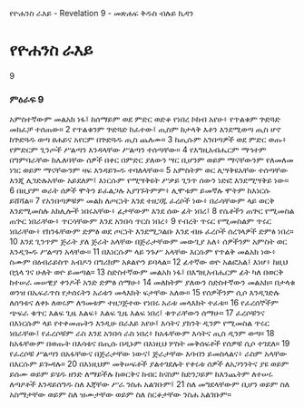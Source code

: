 ﻿
የዮሐንስ ራእይ - Revelation 9 - መጽሐፍ ቅዱስ ብሉይ ኪዳን
# የዮሐንስ ራእይ
9
### ምዕራፍ 9
 አምስተኛውም መልአክ ነፋ፤ ከሰማይም ወደ ምድር ወድቆ የነበረ ኮከብ አየሁ፥ የጥልቁም ጕድጓድ መክፈቻ ተሰጠው።
2  የጥልቁንም ጕድጓድ ከፈተው፤ ጢስም ከታላቅ እቶን እንደሚወጣ ጢስ ሆኖ ከጕድጓዱ ወጣ ፀሐይና አየርም በጕድጓዱ ጢስ ጨለሙ።
3  ከጢሱም አንበጣዎች ወደ ምድር ወጡ፥ የምድርም ጊንጦች ሥልጣን እንዳላቸው ሥልጣን ተሰጣቸው።
4  የእግዚአብሔርም ማኅተም በግምባራቸው ከሌለባቸው ሰዎች በቀር በምድር ያለውን ሣር ቢሆንም ወይም ማናቸውንም የለመለመ ነገር ወይም ማናቸውንም ዛፍ እንዳይጐዱ ተባለላቸው።
5  አምስትም ወር ሊሣቅዩአቸው ተሰጣቸው እንጂ ሊገድሉአቸው አይደለም፤ እነርሱም የሚሣቅዩት ሥቃይ ጊንጥ ሰውን ነድፎ እንደሚሣቅይ ነው።
6  በዚያም ወራት ሰዎች ሞትን ይፈልጋሉ አያገኙትምም፥ ሊሞቱም ይመኛሉ ሞትም ከእነርሱ ይሸሻል።
7  የአንበጣዎቹም መልክ ለጦርነት እንደ ተዘጋጁ ፈረሶች ነው፥ በራሳቸውም ላይ ወርቅ እንደሚመስሉ አክሊሎች ነበሩአቸው፥ ፊታቸውም እንደ ሰው ፊት ነበረ፤
8  የሴቶችን ጠጕር የሚመስል ጠጕር ነበራቸው፥ ጥርሳቸውም እንደ አንበሳ ጥርስ ነበረ፥
9  የብረት ጥሩር የሚመስልም ጥሩር ነበራቸው፥ የክንፋቸውም ድምፅ ወደ ጦርነት እንደሚጋልቡ እንደ ብዙ ፈረሶች ሰረገላዎች ድምፅ ነበረ።
10  እንደ ጊንጥም ጅራት ያለ ጅራት አላቸው በጅራታቸውም መውጊያ አለ፥ ሰዎችንም አምስት ወር እንዲጐዱ ሥልጣን አላቸው።
11  በእነርሱም ላይ ንጉሥ አላቸው እርሱም የጥልቅ መልአክ ነው፥ ስሙም በዕብራይስጥ አብዶን በግሪክም አጶልዮን ይባላል።
12  ፊተኛው ወዮ አልፎአል፤ እነሆ፥ ከዚህ በኋላ ገና ሁለት ወዮ ይመጣል።
13  ስድስተኛውም መልአክ ነፋ፤ በእግዚአብሔርም ፊት ካለ በወርቅ ከተሠራ መሠዊያ ቀንዶች አንድ ድምፅ ሰማሁ፥
14  መለከትም ያለውን ስድስተኛውን መልአክ። በታላቁ ወንዝ በኤፍራጥስ የታሰሩትን አራቱን መላእክት ፍታቸው አለው።
15  የሰዎችንም ሲሶ እንዲገድሉ ለሰዓቱና ለቀኑ ለወሩም ለዓመቱም ተዘጋጅተው የነበሩ አራቱ መላእክት ተፈቱ።
16  የፈረሰኞችም ጭፍራ ቁጥር እልፍ ጊዜ እልፍ፥ እልፍ ጊዜ እልፍ ነበረ፤ ቁጥራቸውን ሰማሁ።
17  ፈረሶቹንና በእነርሱም ላይ የተቀመጡትን እንዲሁ በራእይ አየሁ፤ እሳትና ያክንት ዲንም የሚመስል ጥሩር ነበራቸው፤ የፈረሶቹም ራስ እንደ አንበሳ ራስ ነበረ፥ ከአፋቸውም እሳትና ጢስ ዲንም ወጣ።
18  ከአፋቸውም በወጡት በእሳቱና በጢሱ በዲኑም በእነዚህ ሦስት መቅሰፍቶች የሰዎቹ ሲሶ ተገደለ።
19  የፈረሶቹ ሥልጣን በአፋቸውና በጅራታቸው ነውና፤ ጅራታቸው እባብን ይመስላልና፥ ራስም አላቸው በእርሱም ይጐዳሉ።
20  በእነዚህም መቅሠፍቶች ያልተገደሉት የቀሩቱ ሰዎች ለአጋንንትና ያዩ ወይም ይሰሙ ወይም ይሄዱ ዘንድ ለማይችሉ ከወርቅና ከብር ከናስም ከድንጋይም ከእንጨትም ለተሠሩ ለጣዖቶች እንዳይሰግዱ ስለ እጃቸው ሥራ ንስሐ አልገቡም፤
21  ስለ መግደላቸውም ቢሆን ወይም ስለ አስማታቸው ወይም ስለ ዝሙታቸው ወይም ስለ ስርቆታቸው ንስሐ አልገቡም። 
